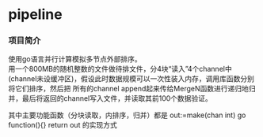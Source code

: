 # pipeline

### 项目简介
  使用go语言并行计算模拟多节点外部排序。  
  用一个800MB的随机整数的文件做待排文件，分4块“读入”4个channel中(channel未设缓冲区)，假设此时数据规模可以一次性装入内存，调用库函数分别将它们排序，然后把
  所有的channel append起来传给MergeN函数进行递归地归并，最后将返回的channel写入文件，并读取其前100个数据验证。  
  
  其中主要功能函数（分块读取，内排序，归并）都是 out:=make(chan int)   go function(){}  return out 的实现方式



